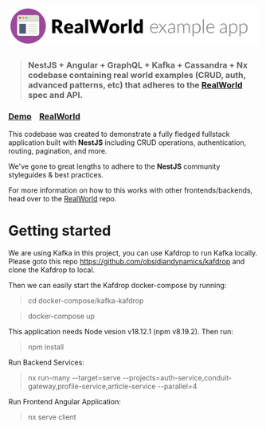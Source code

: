 # ![RealWorld Example App](logo.png)

> ### NestJS + Angular + GraphQL + Kafka + Cassandra + Nx codebase containing real world examples (CRUD, auth, advanced patterns, etc) that adheres to the [RealWorld](https://github.com/gothinkster/realworld) spec and API.


### [Demo](https://demo.realworld.io/)&nbsp;&nbsp;&nbsp;&nbsp;[RealWorld](https://github.com/gothinkster/realworld)


This codebase was created to demonstrate a fully fledged fullstack application built with **NestJS** including CRUD operations, authentication, routing, pagination, and more.

We've gone to great lengths to adhere to the **NestJS** community styleguides & best practices.

For more information on how to this works with other frontends/backends, head over to the [RealWorld](https://github.com/gothinkster/realworld) repo.

# Getting started

We are using Kafka in this project, you can use Kafdrop to run Kafka locally. Please goto this repo https://github.com/obsidiandynamics/kafdrop and clone the Kafdrop to local.

Then we can easily start the Kafdrop docker-compose by running:

> cd docker-compose/kafka-kafdrop

> docker-compose up

This application needs Node vesion v18.12.1 (npm v8.19.2). Then run:
> npm install

Run Backend Services:
> nx run-many --target=serve --projects=auth-service,conduit-gateway,profile-service,article-service --parallel=4

Run Frontend Angular Application:
> nx serve client
